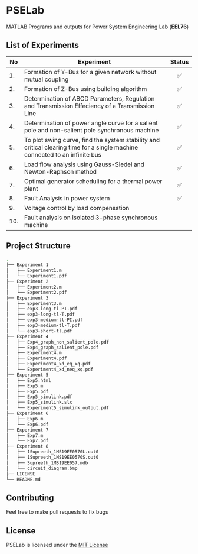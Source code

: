 # PSELab
MATLAB Programs and outputs for Power System Engineering Lab (__EEL76__)

## List of Experiments

|No | Experiment                                                                                                                  |Status|
|---| ----------------------------------------------------------------------------------------------------------------------------|:----:|
|1. | Formation of Y-Bus for a given network without mutual coupling                                                                  |✅|
|2. | Formation of Z-Bus using building algorithm                                                                                     |✅|
|3. | Determination of ABCD Parameters, Regulation and Transmission Effeciency of a Transmission Line                                 |✅|
|4. | Determination of power angle curve for a salient pole and non-salient pole synchronous machine                                  |✅|
|5. | To plot swing curve, find the system stability and critical clearing time for a single machine connected to an infinite bus     |✅|
|6. | Load flow analysis using Gauss-Siedel and Newton-Raphson method                                                                 |✅|
|7. | Optimal generator scheduling for a thermal power plant                                                                          |✅|
|8. | Fault Analysis in power system                                                                                                  |✅|
|9. | Voltage control by load compensation                                                                                            |  |
|10.| Fault analysis on isolated 3-phase synchronous machine                                                                          |  |

## Project Structure
```bash
.
├── Experiment 1
│   ├── Experiment1.m
│   └── Experiment1.pdf
├── Experiment 2
│   ├── Experiment2.m
│   └── Experiment2.pdf
├── Experiment 3
│   ├── Experiment3.m
│   ├── exp3-long-tl-PI.pdf
│   ├── exp3-long-tl-T.pdf
│   ├── exp3-medium-tl-PI.pdf
│   ├── exp3-medium-tl-T.pdf
│   └── exp3-short-tl.pdf
├── Experiment 4
│   ├── Exp4_graph_non_salient_pole.pdf
│   ├── Exp4_graph_salient_pole.pdf
│   ├── Experiment4.m
│   ├── Experiment4.pdf
│   ├── Experiment4_xd_eq_xq.pdf
│   └── Experiment4_xd_neq_xq.pdf
├── Experiment 5
│   ├── Exp5.html
│   ├── Exp5.m
│   ├── Exp5.pdf
│   ├── Exp5_simulink.pdf
│   ├── Exp5_simulink.slx
│   └── Experiment5_simulink_output.pdf
├── Experiment 6
│   ├── Exp6.m
│   └── Exp6.pdf
├── Experiment 7
│   ├── Exp7.m
│   └── Exp7.pdf
├── Experiment 8
│   ├── 1Supreeth_1MS19EE0570L.out0
│   ├── 1Supreeth_1MS19EE0570S.out0
│   ├── Supreeth_1MS19EE057.mdb
│   └── circuit_diagram.bmp
├── LICENSE
└── README.md
```

## Contributing
Feel free to make pull requests to fix bugs

## License
PSELab is licensed under the [MIT License](https://github.com/SupreethRao99/PSELab/blob/main/LICENSE)

